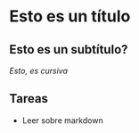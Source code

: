 # Esto es un título

## Esto es un subtítulo?

_Esto, es cursiva_

## Tareas

* Leer sobre markdown
